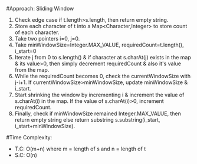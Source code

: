 #Approach: 
Sliding Window

1. Check edge case if t.length>s.length, then return empty string.
2. Store each character of t into a Map<Character,Integer> to store count of each character.
3. Take two pointers i=0, j=0.
4. Take minWindowSize=Integer.MAX_VALUE, requiredCount=t.length(), i_start=0
5. Iterate j from 0 to s.length() & if character at s.charAt(j) exists in the map & its value>0, then simply decrement requiredCount & also it's value from the map.
6. While the requiredCount becomes 0, check the currentWindowSize with j-i+1. If currentWindowSize>minWindowSize, update minWindowSize & i_start.
7. Start shrinking the window by incrementing i & increment the value of s.charAt(i) in the map. If the value of s.charAt(i)>0, increment requiredCount.
8. Finally, check if minWindowSize remained Integer.MAX_VALUE, then return empty string else return substring s.substring(i_start, i_start+minWindowSize).

#Time Complexity: 
- T.C: 
O(m+n) where m = length of s and n = length of t
- S.C: 
O(n)